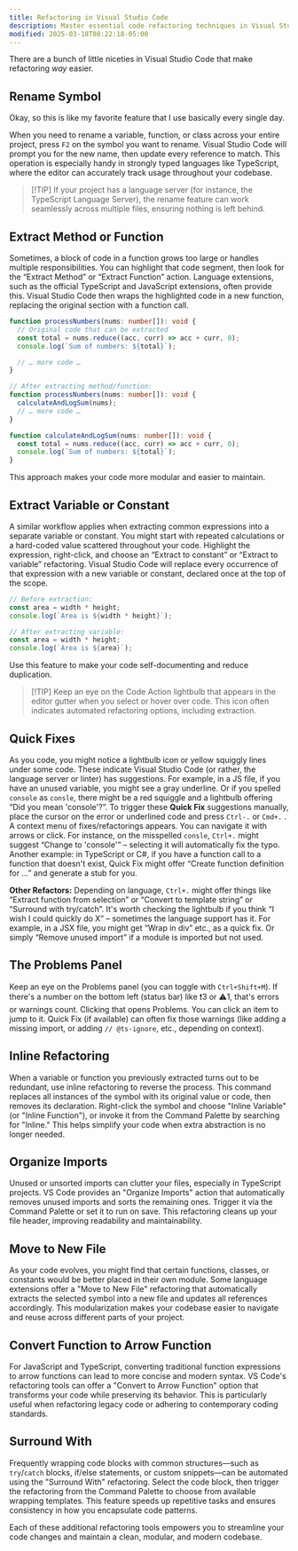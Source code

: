 ```yaml
---
title: Refactoring in Visual Studio Code
description: Master essential code refactoring techniques in Visual Studio Code, from renaming symbols to extracting methods and variables
modified: 2025-03-18T08:22:18-05:00
---
```


There are a bunch of little niceties in Visual Studio Code that make refactoring _way_ easier.

## Rename Symbol

Okay, so this is like my favorite feature that I use basically every single day.

When you need to rename a variable, function, or class across your entire project, press `F2` on the symbol you want to rename. Visual Studio Code will prompt you for the new name, then update every reference to match. This operation is especially handy in strongly typed languages like TypeScript, where the editor can accurately track usage throughout your codebase.

> [!TIP] If your project has a language server (for instance, the TypeScript Language Server), the rename feature can work seamlessly across multiple files, ensuring nothing is left behind.

## Extract Method or Function

Sometimes, a block of code in a function grows too large or handles multiple responsibilities. You can highlight that code segment, then look for the “Extract Method” or “Extract Function” action. Language extensions, such as the official TypeScript and JavaScript extensions, often provide this. Visual Studio Code then wraps the highlighted code in a new function, replacing the original section with a function call.

```ts
function processNumbers(nums: number[]): void {
  // Original code that can be extracted
  const total = nums.reduce((acc, curr) => acc + curr, 0);
  console.log(`Sum of numbers: ${total}`);

  // … more code …
}

// After extracting method/function:
function processNumbers(nums: number[]): void {
  calculateAndLogSum(nums);
  // … more code …
}

function calculateAndLogSum(nums: number[]): void {
  const total = nums.reduce((acc, curr) => acc + curr, 0);
  console.log(`Sum of numbers: ${total}`);
}
```

This approach makes your code more modular and easier to maintain.

## Extract Variable or Constant

A similar workflow applies when extracting common expressions into a separate variable or constant. You might start with repeated calculations or a hard-coded value scattered throughout your code. Highlight the expression, right-click, and choose an “Extract to constant” or “Extract to variable” refactoring. Visual Studio Code will replace every occurrence of that expression with a new variable or constant, declared once at the top of the scope.

```ts
// Before extraction:
const area = width * height;
console.log(`Area is ${width * height}`);

// After extracting variable:
const area = width * height;
console.log(`Area is ${area}`);
```

Use this feature to make your code self-documenting and reduce duplication.

> [!TIP] Keep an eye on the Code Action lightbulb that appears in the editor gutter when you select or hover over code. This icon often indicates automated refactoring options, including extraction.

## Quick Fixes

As you code, you might notice a lightbulb icon or yellow squiggly lines under some code. These indicate Visual Studio Code (or rather, the language server or linter) has suggestions. For example, in a JS file, if you have an unused variable, you might see a gray underline. Or if you spelled `console` as `consle`, there might be a red squiggle and a lightbulb offering “Did you mean 'console'?”. To trigger these **Quick Fix** suggestions manually, place the cursor on the error or underlined code and press `Ctrl-.` or `Cmd+.` . A context menu of fixes/refactorings appears. You can navigate it with arrows or click. For instance, on the misspelled `consle`, `Ctrl+.` might suggest “Change to 'console'” – selecting it will automatically fix the typo. Another example: in TypeScript or C#, if you have a function call to a function that doesn't exist, Quick Fix might offer “Create function definition for …” and generate a stub for you.

**Other Refactors:** Depending on language, `Ctrl+.` might offer things like “Extract function from selection” or “Convert to template string” or “Surround with try/catch”. It's worth checking the lightbulb if you think “I wish I could quickly do X” – sometimes the language support has it. For example, in a JSX file, you might get “Wrap in div” etc., as a quick fix. Or simply “Remove unused import” if a module is imported but not used.

## The Problems Panel

Keep an eye on the Problems panel (you can toggle with `Ctrl+Shift+M`). If there's a number on the bottom left (status bar) like ❗3 or ⚠️1, that's errors or warnings count. Clicking that opens Problems. You can click an item to jump to it. Quick Fix (if available) can often fix those warnings (like adding a missing import, or adding `// @ts-ignore`, etc., depending on context).

## Inline Refactoring

When a variable or function you previously extracted turns out to be redundant, use inline refactoring to reverse the process. This command replaces all instances of the symbol with its original value or code, then removes its declaration. Right-click the symbol and choose "Inline Variable" (or "Inline Function"), or invoke it from the Command Palette by searching for "Inline." This helps simplify your code when extra abstraction is no longer needed.

## Organize Imports

Unused or unsorted imports can clutter your files, especially in TypeScript projects. VS Code provides an "Organize Imports" action that automatically removes unused imports and sorts the remaining ones. Trigger it via the Command Palette or set it to run on save. This refactoring cleans up your file header, improving readability and maintainability.

## Move to New File

As your code evolves, you might find that certain functions, classes, or constants would be better placed in their own module. Some language extensions offer a "Move to New File" refactoring that automatically extracts the selected symbol into a new file and updates all references accordingly. This modularization makes your codebase easier to navigate and reuse across different parts of your project.

## Convert Function to Arrow Function

For JavaScript and TypeScript, converting traditional function expressions to arrow functions can lead to more concise and modern syntax. VS Code's refactoring tools can offer a "Convert to Arrow Function" option that transforms your code while preserving its behavior. This is particularly useful when refactoring legacy code or adhering to contemporary coding standards.

## Surround With

Frequently wrapping code blocks with common structures—such as `try`/`catch` blocks, if/else statements, or custom snippets—can be automated using the "Surround With" refactoring. Select the code block, then trigger the refactoring from the Command Palette to choose from available wrapping templates. This feature speeds up repetitive tasks and ensures consistency in how you encapsulate code patterns.

Each of these additional refactoring tools empowers you to streamline your code changes and maintain a clean, modular, and modern codebase.
